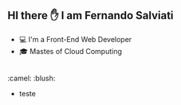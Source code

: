 ## HI there :hand: I am Fernando Salviati

* :computer: I'm a Front-End Web Developer
* :mortar_board: Mastes of Cloud Computing

<br />
:camel:
:blush:

* teste



<!--
**fsalviati/fsalviati** is a ✨ _special_ ✨ repository because its `README.md` (this file) appears on your GitHub profile.

Here are some ideas to get you started:

- 🔭 I’m currently working on ...
- 🌱 I’m currently learning ...
- 👯 I’m looking to collaborate on ...
- 🤔 I’m looking for help with ...
- 💬 Ask me about ...
- 📫 How to reach me: ...
- 😄 Pronouns: ...
- ⚡ Fun fact: ...
-->

